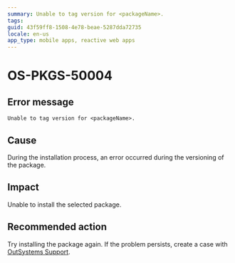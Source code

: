 ```yaml
---
summary: Unable to tag version for <packageName>.
tags:
guid: 43f59ff8-1508-4e78-beae-5287dda72735
locale: en-us
app_type: mobile apps, reactive web apps
---
```


# OS-PKGS-50004

## Error message

`Unable to tag version for <packageName>.`

## Cause

During the installation process, an error occurred during the versioning of the package.

## Impact

Unable to install the selected package.

## Recommended action

Try installing the package again.
If the problem persists, create a case with [OutSystems Support](https://www.outsystems.com/support/portal/open-support-case?ErrorCode=OS-PKGS-50004).
